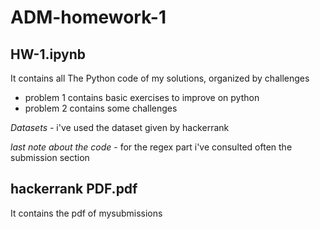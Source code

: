 # ADM-homework-1

## HW-1.ipynb
It contains all The Python code of my solutions, organized by challenges
- problem 1 contains basic exercises to improve on python
- problem 2 contains some challenges
  
_Datasets_
    - i've used the dataset given by hackerrank

_last note about the code_
    - for the regex part i've consulted often the submission section

## hackerrank PDF.pdf
It contains the pdf of mysubmissions 







